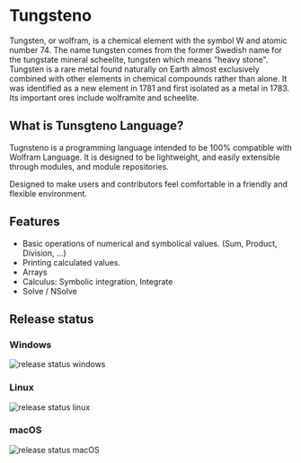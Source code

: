 # Tungsteno

Tungsten, or wolfram, is a chemical element with the symbol W and atomic number 74. The name tungsten comes from the former Swedish name for the tungstate mineral scheelite, tungsten which means "heavy stone". Tungsten is a rare metal found naturally on Earth almost exclusively combined with other elements in chemical compounds rather than alone. It was identified as a new element in 1781 and first isolated as a metal in 1783. Its important ores include wolframite and scheelite.

## What is Tunsgteno Language?

Tugnsteno is a programming language intended to be 100% compatible with Wolfram Language. It is designed to be lightweight, and easily extensible through modules, and module repositories.

Designed to make users and contributors feel comfortable in a friendly and flexible environment.

## Features
- Basic operations of numerical and symbolical values. (Sum, Product, Division, ...)
- Printing calculated values.
- Arrays
- Calculus: Symbolic integration, Integrate
- Solve / NSolve

## Release status
### Windows
![release status windows](https://github.com/JoseCarlosGarcia95/Tungsteno/workflows/release%20status%20windows/badge.svg)

### Linux
![release status linux](https://github.com/JoseCarlosGarcia95/Tungsteno/workflows/release%20status%20linux/badge.svg)

### macOS
![release status macOS](https://github.com/JoseCarlosGarcia95/Tungsteno/workflows/release%20status%20macOS/badge.svg)
